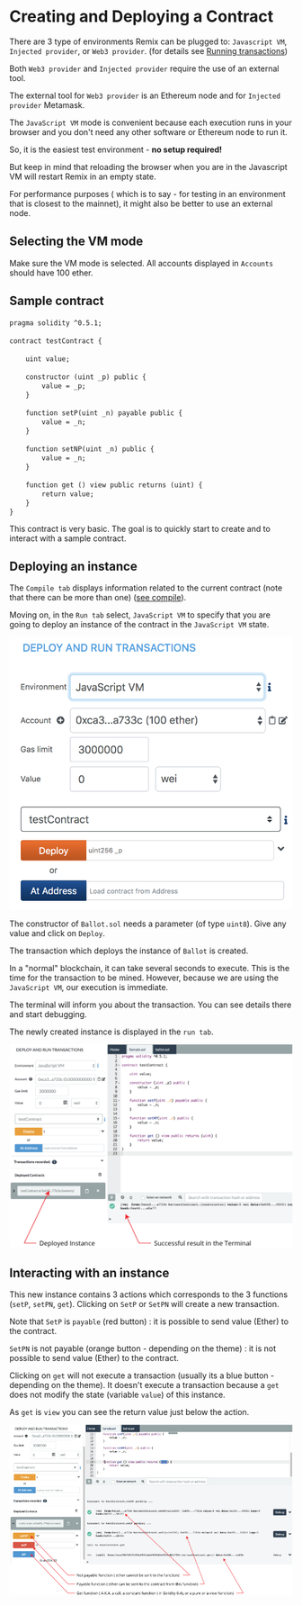 Creating and Deploying a Contract
================================

There are 3 type of environments Remix can be plugged to:
`Javascript VM`, `Injected provider`, or `Web3 provider`. (for details see [Running transactions](http://remix.readthedocs.io/en/latest/run_tab.html))

Both `Web3 provider` and `Injected provider` require the use of an
external tool.

The external tool for `Web3 provider` is an Ethereum node and for
`Injected provider` Metamask.

The `JavaScript VM` mode is convenient because each execution runs in
your browser and you don't need any other software or Ethereum node to run it. 

So, it is the easiest test environment - **no setup required!**

But keep in mind that reloading the browser when you are in the Javascript VM will restart Remix in an empty state.

For performance purposes ( which is to say - for testing in an environment that is closest to the mainnet), it might also be better to use an external node.

Selecting the VM mode
---------------------

Make sure the VM mode is selected. All accounts displayed in `Accounts`
should have 100 ether.

Sample contract
---------------

``` 
pragma solidity ^0.5.1;

contract testContract {

    uint value;

    constructor (uint _p) public {
        value = _p;
    }

    function setP(uint _n) payable public {
        value = _n;
    }

    function setNP(uint _n) public {
        value = _n;
    }

    function get () view public returns (uint) {
        return value;
    }
}

```

This contract is very basic. The goal is to quickly start to create and
to interact with a sample contract.

Deploying an instance
---------------------

The `Compile tab` displays information related to the current contract
(note that there can be more than one) ([see compile](compile.html)).

Moving on, in the `Run tab` select, `JavaScript VM` to specify that you
are going to deploy an instance of the contract in the `JavaScript VM`
state.

![](images/a-jvm.png)

The constructor of `Ballot.sol` needs a parameter (of type `uint8`).
Give any value and click on `Deploy`.

The transaction which deploys the instance of `Ballot` is created.

In a "normal" blockchain, it can take several seconds to execute. This
is the time for the transaction to be mined. However, because we are
using the `JavaScript VM`, our execution is immediate.

The terminal will inform you about the transaction. You can see details
there and start debugging.

The newly created instance is displayed in the `run tab`.

![](images/a-jvm-instance.png)

Interacting with an instance
----------------------------

This new instance contains 3 actions which corresponds to the 3
functions (`setP`, `setPN`, `get`). Clicking on `SetP` or `SetPN` will
create a new transaction.

Note that `SetP` is `payable` (red button) : it is possible to send
value (Ether) to the contract.

`SetPN` is not payable (orange button - depending on the theme) : it is not possible to send
value (Ether) to the contract.

Clicking on `get` will not execute a transaction (usually its a blue button - depending on the theme). It doesn't execute a transaction because a `get` does not modify the state (variable
`value`) of this instance.

As `get` is `view` you can see the return value just below the
action.

![](images/a-jvm-calling-instance.png)
